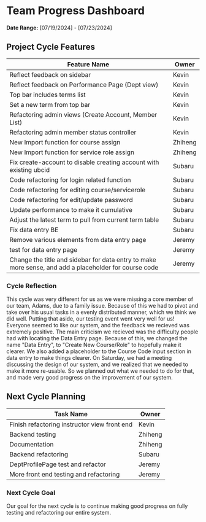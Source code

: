 # Team Progress Dashboard

**Date Range:** [07/19/2024] - [07/23/2024]

## Project Cycle Features

| Feature Name        | Owner                                   |
| -------------------- | --------------------------------------------- |
| Reflect feedback on sidebar    |              Kevin                              |
| Reflect feedback on Performance Page (Dept view)  |       Kevin                 |
| Top bar includes terms list    |         Kevin                 |
| Set a new term from top bar |  Kevin |
| Refactoring admin views (Create Account, Member List)      |           Kevin                               |
| Refactoring admin member status controller   |                  Kevin                        |
| New Import function for course assign | Zhiheng |
| New Import function for service role assign | Zhiheng |
| Fix create-account to disable creating account with existing ubcid | Subaru |
| Code refactoring for login related function | Subaru |
| Code refactoring for editing course/servicerole | Subaru |
| Code refactoring for edit/update password | Subaru |
| Update performance to make it cumulative | Subaru |
| Adjust the latest term to pull from current term table | Subaru |
| Fix data entry BE | Subaru |
| Remove various elements from data entry page | Jeremy |
| test for data entry page | Jeremy |
| Change the title and sidebar for data entry to make more sense, and add a placeholder for course code | Jeremy |

### Cycle Reflection
This cycle was very different for us as we were missing a core member of our team, Adams, due to a family issue. Because of this we had to pivot and take over his usual tasks in a evenly
distributed manner, which we think we did well. Putting that aside, our testing event went very well for us! Everyone seemed to like our system, and the feedback we recieved was extremely positive.
The main criticism we recieved was the difficulty people had with locating the Data Entry page. Because of this, we changed the name "Data Entry", to  "Create New Course/Role" to hopefully make it
clearer. We also added a placeholder to the Course Code input section in data entry to make things clearer. On Saturday, we had a meeting discussing the design of our system, and we realized that
we needed to make it more re-usable. So we planned out what we needed to do for that, and made very good progress on the improvement of our system.

## Next Cycle Planning

| Task Name             | Owner         | 
| ----------------------- | -------------- | 
| Finish refactoring instructor view front end | Kevin |
| Backend testing | Zhiheng |
| Documentation | Zhiheng |
| Backend refactoring | Subaru |
| DeptProfilePage test and refactor | Jeremy |
| More front end testing and refactoring | Jeremy |

### Next Cycle Goal
Our goal for the next cycle is to continue making good progress on fully testing and refactoring our entire system.


